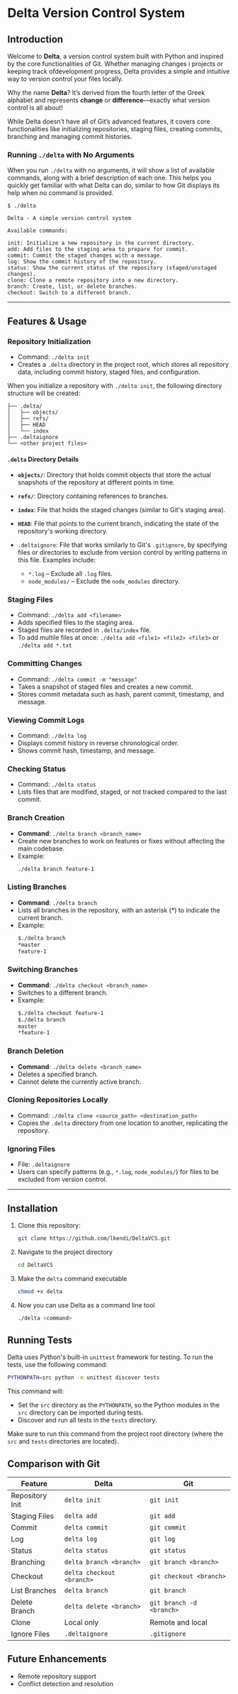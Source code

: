 # Delta Version Control System

## Introduction
Welcome to **Delta**, a version control system built with Python and inspired by the core functionalities of Git.
Whether managing changes i projects or keeping track ofdevelopment progress, Delta provides a simple and intuitive way to version control your files locally.

Why the name **Delta**? It’s derived from the fourth letter of the Greek alphabet and represents **change** or **difference**—exactly what version control is all about!

While Delta doesn’t have all of Git’s advanced features, it covers core functionalities like initializing repositories, staging files, creating commits, branching and managing commit histories.

### Running `./delta` with No Arguments
When you run `./delta` with no arguments, it will show a list of available commands, along with a brief description of each one. This helps you quickly get familiar with what Delta can do, similar to how Git displays its help when no command is provided.

    $ ./delta

    Delta - A simple version control system

    Available commands:

    init: Initialize a new repository in the current directory.
    add: Add files to the staging area to prepare for commit.
    commit: Commit the staged changes with a message.
    log: Show the commit history of the repository.
    status: Show the current status of the repository (staged/unstaged changes).
    clone: Clone a remote repository into a new directory.
    branch: Create, list, or delete branches.
    checkout: Switch to a different branch.

---

## Features & Usage

### Repository Initialization

- Command: `./delta init`
- Creates a `.delta` directory in the project root, which stores all repository data, including commit history, staged files, and configuration.

When you initialize a repository with `./delta init`, the following directory structure will be created:

```
├── .delta/
│   ├── objects/
│   ├── refs/
│   ├── HEAD
│   └── index
├── .deltaignore
└── <other project files>
```

#### `.delta` Directory Details

-   **`objects/`**: Directory that holds commit objects that store the actual snapshots of the repository at different points in time.
-   **`refs/`**: Directory containing references to branches.
-   **`index`**: File that holds the staged changes (similar to Git's staging area).
-   **`HEAD`**: File that points to the current branch, indicating the state of the repository's working directory.

- `.deltaignore`: File that works similarly to Git's `.gitignore`, by specifying files or directories to exclude from version control by writing patterns in this file. Examples include:

    -   `*.log` – Exclude all `.log` files.
    -   `node_modules/` – Exclude the `node_modules` directory.

### Staging Files

- Command: `./delta add <filename>`
- Adds specified files to the staging area.
- Staged files are recorded in `.delta/index` file.
- To add multile files at once: `./delta add <file1> <file2> <file3>` or `./delta add *.txt`

### Committing Changes

- Command: `./delta commit -m "message"`
- Takes a snapshot of staged files and creates a new commit.
- Stores commit metadata such as hash, parent commit, timestamp, and message.


### Viewing Commit Logs

- Command: `./delta log`
- Displays commit history in reverse chronological order.
- Shows commit hash, timestamp, and message.

### Checking Status

- Command: `./delta status`
- Lists files that are modified, staged, or not tracked compared to the last commit.

### Branch Creation

-   **Command**: `./delta branch <branch_name>`
-   Create new branches to work on features or fixes without affecting the main codebase.
-   Example:
    ```bash
    ./delta branch feature-1
    ```

### Listing Branches

-   **Command**: `./delta branch`
-   Lists all branches in the repository, with an asterisk (*) to indicate the current branch.
-   Example:
    ```bash
    $./delta branch
    *master
    feature-1
    ```

### Switching Branches

-   **Command**: `./delta checkout <branch_name>`
-   Switches to a different branch.
-   Example:
    ```bash
    $./delta checkout feature-1
    $./delta branch
    master
    *feature-1
    ```

### Branch Deletion
-   **Command**: `./delta delete <branch_name>`
-   Deletes a specified branch.
-   Cannot delete the currently active branch.


### Cloning Repositories Locally

- Command: `./delta clone <source_path> <destination_path>`
- Copies the `.delta` directory from one location to another, replicating the repository.

### Ignoring Files

- File: `.deltaignore`
- Users can specify patterns (e.g., `*.log`, `node_modules/`) for files to be excluded from version control.

---

## Installation

1. Clone this repository:
   ```bash
   git clone https://github.com/lkendi/DeltaVCS.git
   ```

2. Navigate to the project directory
    ```bash
    cd DeltaVCS
    ```
3. Make the `delta` command executable
    ```bash
    chmod +x delta
    ```
4. Now you can use Delta as a command line tool
    ```bash
    ./delta <command>
    ```

## Running Tests

Delta uses Python's built-in `unittest` framework for testing. To run the tests, use the following command:

```bash
PYTHONPATH=src python -m unittest discover tests
```

This command will:

-   Set the `src` directory as the `PYTHONPATH`, so the Python modules in the `src` directory can be imported during tests.
-   Discover and run all tests in the `tests` directory.

Make sure to run this command from the project root directory (where the `src` and `tests` directories are located).

## Comparison with Git

| Feature | Delta | Git |
| --- | --- | --- |
| Repository Init | `delta init` | `git init` |
| Staging Files | `delta add` | `git add` |
| Commit | `delta commit` | `git commit` |
| Log | `delta log` | `git log` |
| Status | `delta status` | `git status` |
| Branching | `delta branch <branch>` | `git branch <branch>`|
| Checkout | `delta checkout <branch>` |  `git checkout <branch>`|
| List Branches | `delta branch` | `git branch` |
| Delete Branch | `delta delete <branch>` | `git branch -d <branch> `|
| Clone | Local only | Remote and local |
| Ignore Files | `.deltaignore` | `.gitignore` |


## Future Enhancements

-   Remote repository support
-   Conflict detection and resolution
